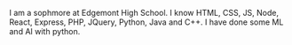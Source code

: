 I am a sophmore at Edgemont High School.  I know HTML, CSS, JS, Node, React, Express, PHP, JQuery, Python, Java and C++.  I have done some ML and AI with python.
